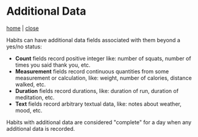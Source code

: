 # Additional Data

[home](?manpage=home) | [close](?)

Habits can have additional data fields associated with them beyond a yes/no status:

- **Count** fields record positive integer like: number of squats, number of times you said thank you, etc.
- **Measurement** fields record continuous quantities from some measurement or calculation, like: weight, number of calories, distance walked, etc.
- **Duration** fields record durations, like: duration of run, duration of meditation, etc.
- **Text** fields record arbitrary textual data, like: notes about weather, mood, etc.

Habits with additional data are considered "complete" for a day when any additional data is recorded.